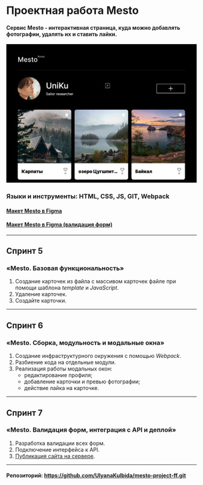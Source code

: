 # Проектная работа Mesto  

#### Сервис Mesto - интерактивная страница, куда можно добавлять фотографии, удалять их и ставить лайки.

![Image alt](/src/images/readme1.jpg)


### Языки и инструменты: **HTML, CSS, JS, GIT, Webpack**
#### [Макет Mesto в Figma](https://www.figma.com/design/bjyvbKKJN2naO0ucURl2Z0/JavaScript.-Sprint-5?node-id=50160-460&t=nKfBgUs7fqXdTn4Y-0) 
#### [Макет Mesto в Figma (валидация форм)](https://www.figma.com/design/kRVLKwYG3d1HGLvh7JFWRT/JavaScript.-Sprint-6?node-id=0-1&t=9PVrD4RBFNvThehv-0) 

------

  
## Спринт 5  
### «Mesto. Базовая функциональность»

1. Создание карточек из файла с массивом карточек файле при помощи шаблона *template* и *JavaScript*.
2. Удаление карточек.
3. Создайте карточки.

------


## Спринт 6  
### «Mesto. Сборка, модульность и модальные окна»

1. Создание инфраструктурного окружения с помощью *Webpack*.
2. Разбиение кода на отдельные модули.
3. Реализация работы модальных окон:
    - редактирование профиля;
    - добавление карточки и превью фотографии;
    - действие лайка на карточке.

------


## Спринт 7  
### «Mesto. Валидация форм, интеграция с API и деплой»

1. Разработка валидации всех форм.
2. Подключение интерфейса к API.
3. [Публикация  сайта на сервере](https://ulyanakulbida.github.io/mesto-project-ff/).

------


#### Репозиторий: https://github.com/UlyanaKulbida/mesto-project-ff.git